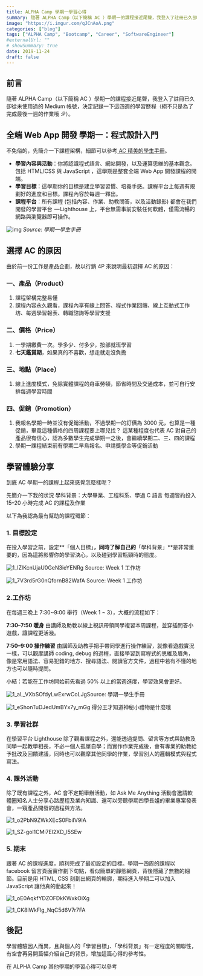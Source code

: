 ```yaml
---
title: ALPHA Camp 學期一學習心得
summary: 隨著 ALPHA Camp（以下簡稱 AC ）學期一的課程接近尾聲，我登入了註冊已久卻從未使用過的 Medium 帳號，決定記錄一下這四週的學習歷程（絕不只是為了完成最後一週的作業哦 :P）。
image: "https://i.imgur.com/qJCnAoA.png"
categories: ["blog"]
tags: ["ALPHA Camp", "Bootcamp", "Career", "SoftwareEngineer"]
#externalUrl: ""
# showSummary: true
date: 2019-11-24
draft: false
---
```


## 前言

隨著 ALPHA Camp（以下簡稱 AC ）學期一的課程接近尾聲，我登入了註冊已久卻從未使用過的 Medium 帳號，決定記錄一下這四週的學習歷程（絕不只是為了完成最後一週的作業哦 :P）。

## 全端 Web App 開發 學期一：程式設計入門

不免俗的，先簡介一下課程架構，細節可以參考[ AC 精美的學生手冊](https://drive.google.com/file/d/1ehfRaO39rxa04TO97XcBnR5ySGdb9V-r/view)。

- **學習內容與活動**：你將認識程式語言、網站開發，以及運算思維的基本觀念。包括 HTML/CSS 與 JavaScript ，這學期是整套全端 Web App 開發課程的開端。
- **學習目標**：這學期你的目標是建立學習習慣、培養手感。課程平台上每週有規劃好的進度和目標。課程內容於每週一釋出。
- **課程平台**：所有課程 (包括內容、作業、助教問答，以及活動錄影) 都會在我們開發的學習平台  — Lighthouse 上，平台無需事前安裝任何軟體，僅需流暢的網路與瀏覽器即可操作。

![img](https://i.imgur.com/MQVjifw.jpg)
_Source: 學期一學生手冊_

## 選擇 AC 的原因

由於前一份工作是產品企劃，故以行銷 4P 來說明最初選擇 AC 的原因：

### **一、產品（Product）**

1. 課程架構完整易懂
2. 課程內容永久觀看，課程內享有線上問答、程式作業回饋、線上互動式工作坊、每週學習報表、轉職諮詢等學習支援

### **二、價格（Price）**

1. 一學期繳費一次。學多少、付多少，按部就班學習
2. **七天鑑賞期**，如果真的不喜歡，想走就走沒負擔

### **三、地點（Place）**

1. 線上進度模式，免除實體課程的舟車勞頓，節省時間及交通成本，並可自行安排每週學習時間

### **四、促銷（Promotion）**

1. 我報名學期一時並沒有促銷活動，不過學期一的訂價為 3000 元，也算是一種促銷，畢竟這種價格的四周課程要上哪兒找？
   這某種程度也代表 AC 對自己的產品很有信心，認為多數學生完成學期一之後，會繼續學期二、三、四的課程
2. 學期一課程結束前有學期二早鳥報名、申請獎學金等促銷活動

## 學習體驗分享

到底 AC 學期一的課程上起來感覺怎麼樣呢？

先簡介一下我的狀況
學科背景：大學畢業、工程科系、學過 C 語言
每週皆約投入 15–20 小時完成 AC 的課程及作業

以下為我認為最有幫助的課程環節：

### **1. 目標設定**

在投入學習之前，設定**「個人目標」**，同時了解自己的**「學科背景」**是非常重要的，因為這將影響你的學習決心，以及碰到學習瓶頸時的態度。

![1_lZlKcnUjaU0GeN3ieYENRg](https://i.imgur.com/c64318W.jpg)
Source: Week 1 工作坊

![1_7V3rd5rG0nQfornB82WafA](https://i.imgur.com/lwIj79o.jpg)
Source: Week 1 工作坊

### **2.工作坊**

在每週三晚上 7:30~9:00 舉行（Week 1 ~ 3），大概的流程如下：

**7:30–7:50 暖身**
由講師及助教以線上視訊帶領同學複習本周課程，並穿插問答小遊戲，讓課程更活潑。

**7:50–9:00 操作練習**
由講師及助教手把手帶同學進行操作練習，就像看遊戲實況一樣，可以觀摩講師 coding, debug 的過程，直接學習到寫程式的思維及眉角，像是常用語法、容易犯錯的地方、搜尋語法、閱讀官方文件，過程中若有不懂的地方也可以隨時提問。

小結：若能在工作坊開始前先看過 50% 以上的當週進度，學習效果會更好。

![1_aL_VXbSOfdyLwExrwCoLJg](https://i.imgur.com/6HrsTp4.jpg)Source: 學期一學生手冊

![1_eShonTuDJedUmBYx7y_mGg](https://i.imgur.com/rbwoImC.jpg)
得分王才知道神秘小禮物是什麼哦

### 3. 學習社群

在學習平台 Lighthouse 除了觀看課程之外，還能透過提問、留言等方式與助教及同學一起教學相長，不必一個人孤單自學；而實作作業完成後，會有專業的助教給予批改及回饋建議，同時也可以觀摩其他同學的作業，學習別人的邏輯模式與程式寫法。

### 4. 課外活動

除了既有課程之外，AC 會不定期舉辦活動，如 Ask Me Anything 活動會邀請軟體圈知名人士分享心路歷程及業內知識、還可以旁聽學期四學長姐的畢業專案發表會，一窺產品開發的過程與方法。

![1_o2PbN9ZWkXEcS0FbiIV9IA](https://i.imgur.com/2c01Aq5.jpg)

![1_SZ-gol1CMi7El2XD_I5SEw](https://i.imgur.com/EtOu5KQ.jpg)

### 5. 期末

跟著 AC 的課程進度，順利完成了最初設定的目標。學期一四周的課程以 facebook 留言頁面實作劃下句點，看似簡單的靜態網頁，背後隱藏了無數的細節。目前是用 HTML, CSS 刻劃出網頁的輪廓，期待進入學期二可以加入 JavaScript 讓他真的動起來！

![1_oE0AqkfYDZOFDkKWxkOiXg](https://i.imgur.com/DMIPRMP.jpg)

![1_CK8iWkFlg_NqC5d6V7r7FA](https://i.imgur.com/3xJRVJz.jpg)

## 後記

學習體驗因人而異，且與個人的「學習目標」、「學科背景」有一定程度的關聯性，有空會再另開篇幅介紹自己的背景，增加這篇心得的參考性。

在 ALPHA Camp 其他學期的學習心得可以參考
